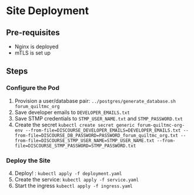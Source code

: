 # Site Deployment
## Pre-requisites
- Nginx is deployed
- mTLS is set up

## Steps

### Configure the Pod
1. Provision a user/database pair: `../postgres/generate_database.sh forum_quiltmc_org`
2. Save developer emails to `DEVELOPER_EMAILS.txt`
3. Save STMP credentials to `STMP_USER_NAME.txt` and `STMP_PASSWORD.txt`
4. Create the secret `kubectl create secret generic forum-quiltmc-org-env --from-file=DISCOURSE_DEVELOPER_EMAILS=DEVELOPER_EMAILS.txt --from-file=DISCOURSE_DB_PASSWORD=PASSWORD_forum_quiltmc_org.txt --from-file=DISCOURSE_STMP_USER_NAME=STMP_USER_NAME.txt --from-file=DISCOURSE_STMP_PASSWORD=STMP_PASSWORD.txt`

### Deploy the Site
4. Deploy! : `kubectl apply -f deployment.yaml`
5. Create the service: `kubectl apply -f service.yaml`
6. Start the ingress `kubectl apply -f ingress.yaml`
